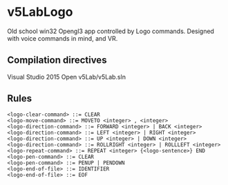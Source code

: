 # v5LabLogo
Old school win32 Opengl3 app controlled by Logo commands. 
Designed with voice commands in mind, and VR.

## Compilation directives
Visual Studio 2015
Open v5Lab/v5Lab.sln

## Rules
```
<logo-clear-command> ::= CLEAR  
<logo-move-command> ::= MOVETO <integer> , <integer>  
<logo-direction-command> ::= FORWARD <integer> | BACK <integer>  
<logo-direction-command> ::= LEFT <integer> | RIGHT <integer>  
<logo-direction-command> ::= UP <integer> | DOWN <integer>  
<logo-direction-command> ::= ROLLRIGHT <integer> | ROLLLEFT <integer>  
<logo-repeat-command> ::= REPEAT <integer> {<logo-sentence>} END  
<logo-pen-command> ::= CLEAR  
<logo-pen-command> ::= PENUP | PENDOWN  
<logo-end-of-file> ::= IDENTIFIER  
<logo-end-of-file> ::= EOF 
```

